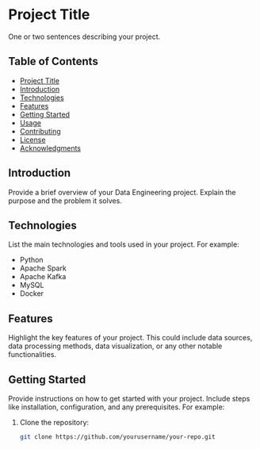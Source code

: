 # Project Title

One or two sentences describing your project.

## Table of Contents

- [Project Title](#project-title)
- [Introduction](#introduction)
- [Technologies](#technologies)
- [Features](#features)
- [Getting Started](#getting-started)
- [Usage](#usage)
- [Contributing](#contributing)
- [License](#license)
- [Acknowledgments](#acknowledgments)

## Introduction

Provide a brief overview of your Data Engineering project. Explain the purpose and the problem it solves.

## Technologies

List the main technologies and tools used in your project. For example:

- Python
- Apache Spark
- Apache Kafka
- MySQL
- Docker

## Features

Highlight the key features of your project. This could include data sources, data processing methods, data visualization, or any other notable functionalities.

## Getting Started

Provide instructions on how to get started with your project. Include steps like installation, configuration, and any prerequisites. For example:

1. Clone the repository:
   ```bash
   git clone https://github.com/yourusername/your-repo.git
